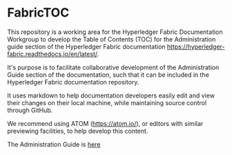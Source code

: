 # FabricTOC

This repository is a working area for the Hyperledger Fabric Documentation Workgroup to develop the Table of Contents (TOC) for the Administration guide section of the Hyperledger Fabric documentation https://hyperledger-fabric.readthedocs.io/en/latest/.

It's purpose is to facilitate collaborative development of the  Administration Guide section of the documentation, such that it can be included in the Hyperledger Fabric documentation repository.

It uses markdown to help documentation developers easily edit and view their changes on their local machine, while maintaining source control through GitHub.

We recommend using ATOM (https://atom.io/), or editors with similar previewing facilities, to help develop this content.

The Administration Guide is [here](./docs/AdminGuide/AdminGuide.md)
